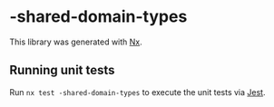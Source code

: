# -shared-domain-types

This library was generated with [Nx](https://nx.dev).

## Running unit tests

Run `nx test -shared-domain-types` to execute the unit tests via [Jest](https://jestjs.io).

